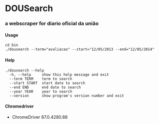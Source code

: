# DOUSearch


### a webscraper for diario oficial da união


#### Usage
```
cd bin
./dousearch --term="avaliacao" --start="12/05/2013 --end="12/05/2014"

```

#### Help
```
./dousearch --help
  -h, --help     show this help message and exit
  --term TERM    term to search
  --start START  start date to search
  --end END      end date to search
  --year YEAR    year to search
  --version      show program's version number and exit
```



#### Chromedriver
 - ChromeDriver 87.0.4280.88
